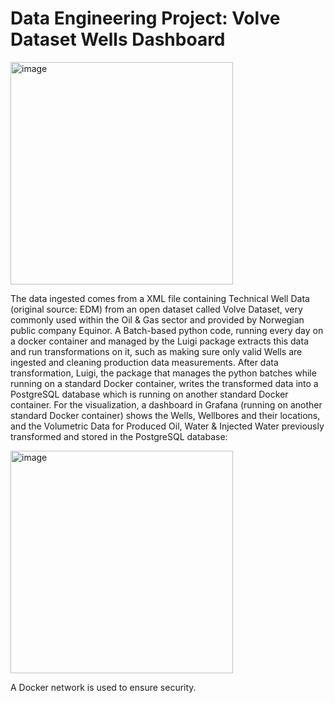 # Data Engineering Project: Volve Dataset Wells Dashboard

<img width="356" alt="image" src="https://user-images.githubusercontent.com/89973885/163265110-8570641c-825e-4de7-82c2-8b7fb55327fd.png">

The data ingested comes from a XML file containing Technical Well Data (original source: EDM) from an open dataset called Volve Dataset, very commonly used within the Oil & Gas sector and provided by Norwegian public company Equinor. 
A Batch-based python code, running every day on a docker container and managed by the Luigi package extracts this data and run transformations on it, such as making sure only valid Wells are ingested and cleaning production data measurements.
After data transformation, Luigi, the package that manages the python batches while running on a standard Docker container, writes the transformed data into a PostgreSQL database which is running on another standard Docker container.
For the visualization, a dashboard in Grafana (running on another standard Docker container) shows the Wells, Wellbores and their locations, and the Volumetric Data for Produced Oil, Water & Injected Water previously transformed and stored in the PostgreSQL database:

<img width="356" alt="image" src="https://user-images.githubusercontent.com/89973885/166163284-a914ac1c-56a7-462b-a25a-d61c3d54e6dc.png">

A Docker network is used to ensure security.

